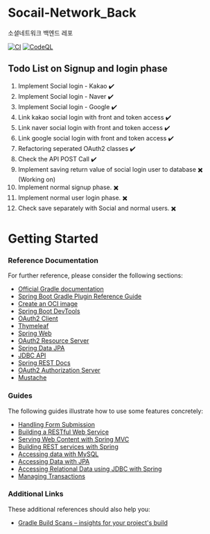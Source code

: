 # Socail-Network_Back
소셜네트워크 백엔드 레포

[![CI](https://github.com/d982h8st7/Social-Network_Back/actions/workflows/main.yml/badge.svg)](https://github.com/d982h8st7/Social-Network_Back/actions/workflows/main.yml) 
 [![CodeQL](https://github.com/d982h8st7/Social-Network_Back/actions/workflows/codeql.yml/badge.svg?branch=main)](https://github.com/d982h8st7/Social-Network_Back/actions/workflows/codeql.yml)

## Todo List on Signup and login phase
1) Implement Social login - Kakao ✔️
2) Implement Social login - Naver ✔️
3) Implement Social login - Google ✔️
4) Link kakao social login with front and token access ✔️
5) Link naver social login with front and token access ✔️
6) Link google social login with front and token access ✔️
7) Refactoring seperated OAuth2 classes ✔️
8) Check the API POST Call ✔️
9) Implement saving return value of social login user to database ✖️ (Working on)
10) Implement normal signup phase. ✖️
11) Implement normal user login phase. ✖️
12) Check save separately with Social and normal users. ✖️

# Getting Started

### Reference Documentation

For further reference, please consider the following sections:

* [Official Gradle documentation](https://docs.gradle.org)
* [Spring Boot Gradle Plugin Reference Guide](https://docs.spring.io/spring-boot/docs/3.1.2/gradle-plugin/reference/html/)
* [Create an OCI image](https://docs.spring.io/spring-boot/docs/3.1.2/gradle-plugin/reference/html/#build-image)
* [Spring Boot DevTools](https://docs.spring.io/spring-boot/docs/3.1.2/reference/htmlsingle/index.html#using.devtools)
* [OAuth2 Client](https://docs.spring.io/spring-boot/docs/3.1.2/reference/htmlsingle/index.html#web.security.oauth2.client)
* [Thymeleaf](https://docs.spring.io/spring-boot/docs/3.1.2/reference/htmlsingle/index.html#web.servlet.spring-mvc.template-engines)
* [Spring Web](https://docs.spring.io/spring-boot/docs/3.1.2/reference/htmlsingle/index.html#web)
* [OAuth2 Resource Server](https://docs.spring.io/spring-boot/docs/3.1.2/reference/htmlsingle/index.html#web.security.oauth2.server)
* [Spring Data JPA](https://docs.spring.io/spring-boot/docs/3.1.2/reference/htmlsingle/index.html#data.sql.jpa-and-spring-data)
* [JDBC API](https://docs.spring.io/spring-boot/docs/3.1.2/reference/htmlsingle/index.html#data.sql)
* [Spring REST Docs](https://docs.spring.io/spring-restdocs/docs/current/reference/html5/)
* [OAuth2 Authorization Server](https://docs.spring.io/spring-boot/docs/3.1.2/reference/htmlsingle/index.html#web.security.oauth2.authorization-server)
* [Mustache](https://docs.spring.io/spring-boot/docs/3.1.2/reference/htmlsingle/index.html#web.servlet.spring-mvc.template-engines)

### Guides

The following guides illustrate how to use some features concretely:

* [Handling Form Submission](https://spring.io/guides/gs/handling-form-submission/)
* [Building a RESTful Web Service](https://spring.io/guides/gs/rest-service/)
* [Serving Web Content with Spring MVC](https://spring.io/guides/gs/serving-web-content/)
* [Building REST services with Spring](https://spring.io/guides/tutorials/rest/)
* [Accessing data with MySQL](https://spring.io/guides/gs/accessing-data-mysql/)
* [Accessing Data with JPA](https://spring.io/guides/gs/accessing-data-jpa/)
* [Accessing Relational Data using JDBC with Spring](https://spring.io/guides/gs/relational-data-access/)
* [Managing Transactions](https://spring.io/guides/gs/managing-transactions/)

### Additional Links

These additional references should also help you:

* [Gradle Build Scans – insights for your project's build](https://scans.gradle.com#gradle)

